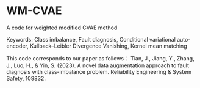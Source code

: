 # WM-CVAE
A code for weighted modified CVAE method

Keywords: Class imbalance, Fault diagnosis, Conditional variational auto-encoder, Kullback–Leibler Divergence Vanishing, Kernel mean matching

This code corresponds to our paper as follows：
Tian, J., Jiang, Y., Zhang, J., Luo, H., & Yin, S. (2023). A novel data augmentation approach to fault diagnosis with class-imbalance problem. Reliability Engineering & System Safety, 109832.
